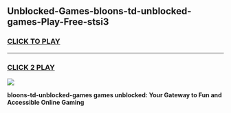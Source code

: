 
## Unblocked-Games-bloons-td-unblocked-games-Play-Free-stsi3
<h3>
<a href="https://premium76.site?title=bloons-td-unblocked-games&ref=18A1">CLICK TO PLAY</a></h3>
<hr>

<h3>
<a href="https://premium76.site?title=bloons-td-unblocked-games&ref=18A1">CLICK 2 PLAY</a>
  
</h3>

<a href="https://premium76.site?title=bloons-td-unblocked-games&ref=18A1"><img src="https://clearcache.store/games.png"></a>


**bloons-td-unblocked-games games unblocked: Your Gateway to Fun and Accessible Online Gaming**
